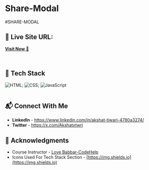 # Share-Modal

#SHARE-MODAL

## 📌 **Live Site URL:** 
<a href="[https://indra-s.github.io/Weather-App/](https://share-modal-akshat.netlify.app/)">**Visit Now** 🚀</a>

<br>

## 📌 Tech Stack

![HTML](https://img.shields.io/badge/html5%20-%23E34F26.svg?&style=for-the-badge&logo=html5&logoColor=white);
![CSS](https://img.shields.io/badge/css3%20-%231572B6.svg?&style=for-the-badge&logo=css3&logoColor=white);
<img alt="JavaScript" src="https://img.shields.io/badge/javascript-%23323330.svg?style=for-the-badge&logo=javascript&logoColor=%23F7DF1E"/> 
<br>
<br>

## 📬 Connect With Me

- **LinkedIn** - https://www.linkedin.com/in/akshat-tiwari-4780a3274/
- **Twitter** - https://x.com/Akshatxtwri

## 📌 Acknowledgments

- Course Instructor - [Love Babbar-CodeHelp](https://www.linkedin.com/in/love-babbar-38ab2887/)
- Icons Used For Tech Stack Section - [https://img.shields.io](https://img.shields.io)
